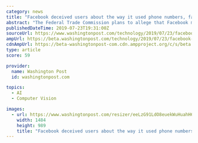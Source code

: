 ```yaml
---
category: news
title: "Facebook deceived users about the way it used phone numbers, facial recognition, FTC to allege in complaint"
abstract: "The Federal Trade Commission plans to allege that Facebook misled users about its handling of their phone numbers as part of a wide-ranging complaint that accompanies a settlement ending the government’s privacy probe, according to two people familiar ..."
publishedDateTime: 2019-07-23T19:31:00Z
sourceUrl: https://www.washingtonpost.com/technology/2019/07/23/facebook-deceived-users-about-way-it-used-phone-numbers-facial-recognition-ftc-allege-complaint/
ampUrl: https://beta.washingtonpost.com/technology/2019/07/23/facebook-deceived-users-about-way-it-used-phone-numbers-facial-recognition-ftc-allege-complaint/?outputType=amp
cdnAmpUrl: https://beta-washingtonpost-com.cdn.ampproject.org/c/s/beta.washingtonpost.com/technology/2019/07/23/facebook-deceived-users-about-way-it-used-phone-numbers-facial-recognition-ftc-allege-complaint/?outputType=amp
type: article
score: 59

provider:
  name: Washington Post
  id: washingtonpost.com

topics:
  - AI
  - Computer Vision

images:
  - url: https://www.washingtonpost.com/resizer/eeLzG91LdO8euekWuHuahH6WHTM=/1484x0/arc-anglerfish-washpost-prod-washpost.s3.amazonaws.com/public/P2TADWVFVII6TJ3H26VYJLXT5E.jpg
    width: 1484
    height: 989
    title: "Facebook deceived users about the way it used phone numbers, facial recognition, FTC to allege in complaint"
---
```

